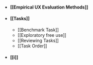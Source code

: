 - #### [[Empirical UX Evaluation Methods]]
- #### [[Tasks]]
	- [[Benchmark Task]]
	- [[Exploratory free use]]
	- [[Reviewing Tasks]]
	- [[Task Order]]
- #### [[i]]